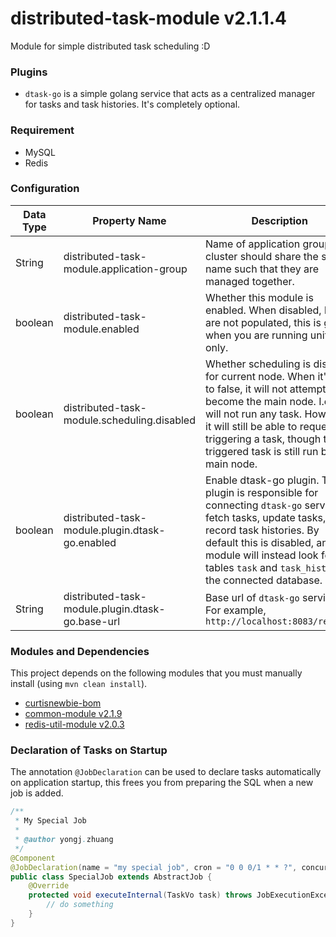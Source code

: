 # distributed-task-module v2.1.1.4

Module for simple distributed task scheduling :D

### Plugins

- `dtask-go` is a simple golang service that acts as a centralized manager for tasks and task histories. It's completely optional.

### Requirement 

- MySQL
- Redis

### Configuration

| Data Type | Property Name                                    | Description                                                                                                                                                                                                                                                                  | Default Value |
|-----------|--------------------------------------------------|------------------------------------------------------------------------------------------------------------------------------------------------------------------------------------------------------------------------------------------------------------------------------|---------------|
| String    | distributed-task-module.application-group        | Name of application group, a cluster should share the same name such that they are managed together.                                                                                                                                                                         | default       |
| boolean   | distributed-task-module.enabled                  | Whether this module is enabled. When disabled, beans are not populated, this is good when you are running unit tests only.                                                                                                                                                   | true          |
| boolean   | distributed-task-module.scheduling.disabled      | Whether scheduling is disabled for current node. When it's set to false, it will not attempt to become the main node. I.e., it will not run any task. However, it will still be able to request triggering a task, though the triggered task is still run by the main node.  | false         |
| boolean   | distributed-task-module.plugin.dtask-go.enabled  | Enable dtask-go plugin. This plugin is responsible for connecting `dtask-go` service to fetch tasks, update tasks, and record task histories. By default this is disabled, and this module will instead look for tables `task` and `task_history` in the connected database. | false         |
| String    | distributed-task-module.plugin.dtask-go.base-url | Base url of `dtask-go` service. For example, `http://localhost:8083/remote/`                                                                                                                                                                                                 |               |

### Modules and Dependencies

This project depends on the following modules that you must manually install (using `mvn clean install`).

- [curtisnewbie-bom](https://github.com/CurtisNewbie/curtisnewbie-bom)
- [common-module v2.1.9](https://github.com/CurtisNewbie/common-module/tree/v2.1.9)
- [redis-util-module v2.0.3](https://github.com/CurtisNewbie/redis-util-module/tree/v2.0.3)

### Declaration of Tasks on Startup 

The annotation `@JobDeclaration` can be used to declare tasks automatically on application startup, this frees you from preparing the SQL when a new job is added.

```java
/**
 * My Special Job
 *
 * @author yongj.zhuang
 */
@Component
@JobDeclaration(name = "my special job", cron = "0 0 0/1 * * ?", concurrent = false, enabled = true, overridden = true)
public class SpecialJob extends AbstractJob {
    @Override
    protected void executeInternal(TaskVo task) throws JobExecutionException {
        // do something
    }
}
```
